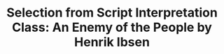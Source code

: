 ---
layout: manifest
title: 'Selection from Script Interpretation Class: An Enemy of the People by Henrik
  Ibsen'
manifest_name: selection-from-script-interpretation-class-an-enemy-of-the-people-by-henrik-ibsen

---